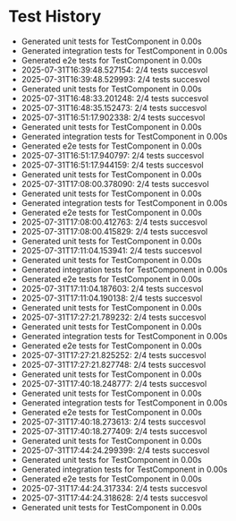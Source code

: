 # Test History

- Generated unit tests for TestComponent in 0.00s
- Generated integration tests for TestComponent in 0.00s
- Generated e2e tests for TestComponent in 0.00s
- 2025-07-31T16:39:48.527154: 2/4 tests succesvol
- 2025-07-31T16:39:48.529993: 2/4 tests succesvol
- Generated unit tests for TestComponent in 0.00s
- 2025-07-31T16:48:33.201248: 2/4 tests succesvol
- 2025-07-31T16:48:35.152473: 2/4 tests succesvol
- 2025-07-31T16:51:17.902338: 2/4 tests succesvol
- Generated unit tests for TestComponent in 0.00s
- Generated integration tests for TestComponent in 0.00s
- Generated e2e tests for TestComponent in 0.00s
- 2025-07-31T16:51:17.940797: 2/4 tests succesvol
- 2025-07-31T16:51:17.944159: 2/4 tests succesvol
- Generated unit tests for TestComponent in 0.00s
- 2025-07-31T17:08:00.378090: 2/4 tests succesvol
- Generated unit tests for TestComponent in 0.00s
- Generated integration tests for TestComponent in 0.00s
- Generated e2e tests for TestComponent in 0.00s
- 2025-07-31T17:08:00.412763: 2/4 tests succesvol
- 2025-07-31T17:08:00.415829: 2/4 tests succesvol
- Generated unit tests for TestComponent in 0.00s
- 2025-07-31T17:11:04.153941: 2/4 tests succesvol
- Generated unit tests for TestComponent in 0.00s
- Generated integration tests for TestComponent in 0.00s
- Generated e2e tests for TestComponent in 0.00s
- 2025-07-31T17:11:04.187603: 2/4 tests succesvol
- 2025-07-31T17:11:04.190138: 2/4 tests succesvol
- Generated unit tests for TestComponent in 0.00s
- 2025-07-31T17:27:21.789232: 2/4 tests succesvol
- Generated unit tests for TestComponent in 0.00s
- Generated integration tests for TestComponent in 0.00s
- Generated e2e tests for TestComponent in 0.00s
- 2025-07-31T17:27:21.825252: 2/4 tests succesvol
- 2025-07-31T17:27:21.827748: 2/4 tests succesvol
- Generated unit tests for TestComponent in 0.00s
- 2025-07-31T17:40:18.248777: 2/4 tests succesvol
- Generated unit tests for TestComponent in 0.00s
- Generated integration tests for TestComponent in 0.00s
- Generated e2e tests for TestComponent in 0.00s
- 2025-07-31T17:40:18.273613: 2/4 tests succesvol
- 2025-07-31T17:40:18.277409: 2/4 tests succesvol
- Generated unit tests for TestComponent in 0.00s
- 2025-07-31T17:44:24.299399: 2/4 tests succesvol
- Generated unit tests for TestComponent in 0.00s
- Generated integration tests for TestComponent in 0.00s
- Generated e2e tests for TestComponent in 0.00s
- 2025-07-31T17:44:24.317334: 2/4 tests succesvol
- 2025-07-31T17:44:24.318628: 2/4 tests succesvol
- Generated unit tests for TestComponent in 0.00s
